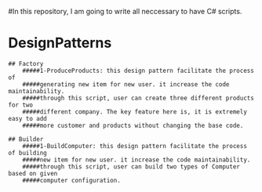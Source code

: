 
#In this repository, I am going to write all neccessary to have C# scripts.

# DesignPatterns
	## Factory
		#####1-ProduceProducts: this design pattern facilitate the process of
		#####generating new item for new user. it increase the code maintainability.
		#####through this script, user can create three different products for two 
		#####different company. The key feature here is, it is extremely easy to add
		#####more customer and products without changing the base code.
		
	## Builder
		#####1-BuildComputer: this design pattern facilitate the process of building
		#####new item for new user. it increase the code maintainability.
		#####through this script, user can build two types of Computer based on given
		#####computer configuration.
